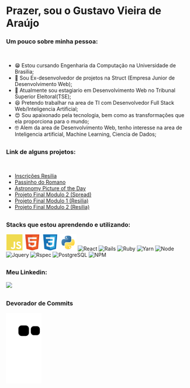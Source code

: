 <h1>Prazer, sou o Gustavo Vieira de Araújo</h1>

<div>
  <h3>
    Um pouco sobre minha pessoa:
  </h3><br>
  <ul>
    <li>
      😁 Estou cursando Engenharia da Computação na Universidade de Brasilia;
    </li>
    <li>
      🤩 Sou Ex-desenvolvedor de projetos na Struct (Empresa Junior de Desenvolvimento Web);
    </li>
    <li>
      🤩 Atualmente sou estagiario em Desenvolvimento Web no Tribunal Superior Eleitoral(TSE);
    </li>
     <li>
      😆 Pretendo trabalhar na area de TI com Desenvolvedor Full Stack Web/Inteligencia Artificial;
    </li>
    <li>
      😍 Sou apaixonado pela tecnologia, bem como as transformações que ela proporciona para o mundo;
    </li>
    <li>
      🤓 Alem da area de Desenvolvimento Web, tenho interesse na area de Inteligencia artificial, Machine Learning, Ciencia de Dados;
    </li>
   </ul>
</div>
  
##

<div>
  <h3>
    Link de alguns projetos:
  </h3><br>
  <ul>
      <li>
        <a href="https://gustavovieiradearaujo.github.io/Inscricoes-Resilia-ON/" target="_blank">Inscrições Resilia</a>
      </li>
      <li>
        <a href="https://gustavovieiradearaujo.github.io/Passinho-do-Romano-ON/" target="_blank">Passinho do Romano</a>
      </li>
      <li>
        <a href="https://gustavovieiradearaujo.github.io/APOD-ON/" target="_blank">Astronomy Picture of the Day</a>
      </li>
      <li>
        <a href="https://gustavovieiradearaujo.github.io/Projeto-Final-Modulo-2-Spread-ON/" target="_blank">Projeto Final Modulo 2 (Spread)</a>
      </li>
      <li>
        <a href="https://gustavovieiradearaujo.github.io/Projeto-Final-Modulo-1-Resilia-ON/" target="_blank">Projeto Final Modulo 1 (Resilia)</a>
      </li>
      <li>
        <a href="https://gustavovieiradearaujo.github.io/Projeto-Final-Resilia-Modulo-2/" target="_blank">Projeto Final Modulo 2 (Resilia)</a>
      </li>
    </ul>
</div>
 
 ##
  
<div>
  <h3>
    Stacks que estou aprendendo e utilizando:
  </h3>
    <img  alt="JavaScript" height="45" width="45" src="https://raw.githubusercontent.com/devicons/devicon/master/icons/javascript/javascript-plain.svg">
    <img  alt="HTML" height="45" width="45" src="https://raw.githubusercontent.com/devicons/devicon/master/icons/html5/html5-original.svg">
    <img  alt="CSS" height="45" width="45" src="https://raw.githubusercontent.com/devicons/devicon/master/icons/css3/css3-original.svg">
    <img  alt="Python" height="45" width="45" src="https://raw.githubusercontent.com/devicons/devicon/master/icons/python/python-original.svg">
    <img  alt="React" height="45" width="45" src="https://cdn.jsdelivr.net/gh/devicons/devicon/icons/react/react-original-wordmark.svg" />
    <img  alt="Rails" height="45" width="45" src="https://cdn.jsdelivr.net/gh/devicons/devicon/icons/rails/rails-plain-wordmark.svg" />
    <img  alt="Ruby" height="45" width="45" src="https://cdn.jsdelivr.net/gh/devicons/devicon/icons/ruby/ruby-plain-wordmark.svg" />
    <img  alt="Yarn" height="45" width="45" src="https://cdn.jsdelivr.net/gh/devicons/devicon/icons/yarn/yarn-original-wordmark.svg" />
    <img  alt="Node" height="45" width="45" src="https://cdn.jsdelivr.net/gh/devicons/devicon/icons/nodejs/nodejs-original.svg" />
    <img  alt="Jquery" height="45" width="45" src="https://cdn.jsdelivr.net/gh/devicons/devicon/icons/jquery/jquery-plain-wordmark.svg" />
    <img  alt="Rspec" height="45" width="45" src="https://cdn.jsdelivr.net/gh/devicons/devicon/icons/rspec/rspec-original.svg" />
    <img  alt="PostgreSQL" height="45" width="45" src="https://cdn.jsdelivr.net/gh/devicons/devicon/icons/postgresql/postgresql-plain-wordmark.svg" />
    <img  alt="NPM" height="45" width="45" src="https://cdn.jsdelivr.net/gh/devicons/devicon/icons/npm/npm-original-wordmark.svg" />
</div>
  
## 
  
<div>
  <h3>
    Meu Linkedin:
  </h3>
    <a href="https://www.linkedin.com/in/gustavovieiradearaujo" target="_blank">
    <img src="https://img.shields.io/badge/-LinkedIn-%230077B5?style=for-the-badge&logo=linkedin&logoColor=white" target="_blank"></a> 
</div>

##
<div>
  <h3>
    Devorador de Commits
  </h3>
</div>
  
![Snake animation](https://github.com/GustavoVieiraDeAraujo/GustavoVieiraDeAraujo/blob/output/github-contribution-grid-snake.svg)
